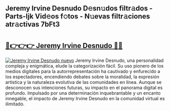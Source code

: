 ## Jeremy Irvine Desnudo D𝚎sn𝚞dos filtr𝚊dos - Parts-Ijk Vid𝚎os f𝚘tos - N𝚞evas filtr𝚊ciones atr𝚊ctivas 7bFt3

# <h2><a href="http://mbczmi.tromn.icu/?c=Jeremy+Irvine+Desnudo">🔗👉👉👉 Jeremy Irvine Desnudo 🔗🔗</a></h2>

[![Jeremy Irvine Desnudo nuevo](https://i.imgur.com/pEAQMta.gif)](http://mbczmi.tromn.icu/?c=Jeremy+Irvine+Desnudo)
Jeremy Irvine Desnudo, una personalidad compleja y enigmática, elude la categorización fácil. Su uso pionero de los medios digitales para la autorrepresentación ha cautivado y enfurecido a los espectadores, encendiendo debates sobre la moralidad, la expresión artística y la naturaleza evolutiva de las comunidades en línea. Aunque se desconocen sus intenciones futuras, su impacto en el panorama digital es profundo. Impulsado por una determinación inquebrantable y un encanto innegable, el impacto de Jeremy Irvine Desnudo en la comunidad virtual es ilimitado.
